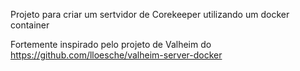 Projeto para criar um sertvidor de Corekeeper utilizando um docker container

Fortemente inspirado pelo projeto de Valheim do https://github.com/lloesche/valheim-server-docker

